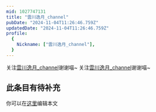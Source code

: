 ```yaml
---
mid: 1027747131
title: "雲川逸月_channel"
pubDate: "2024-11-04T11:26:46.759Z"
updatedDate: "2024-11-04T11:26:46.759Z"
profile:
  {
    Nickname: ["雲川逸月_channel"],
  }
---
```


关注[雲川逸月_channel](https://space.bilibili.com/1027747131)谢谢喵~ 关注[雲川逸月_channel](https://space.bilibili.com/1027747131)谢谢喵~

## 此条目有待补充
你可以在[这里](https://github.com/Yuhanawa/VTuber.ICU-Content/edit/master/v/雲川逸月_channel/index.md)编辑本文
